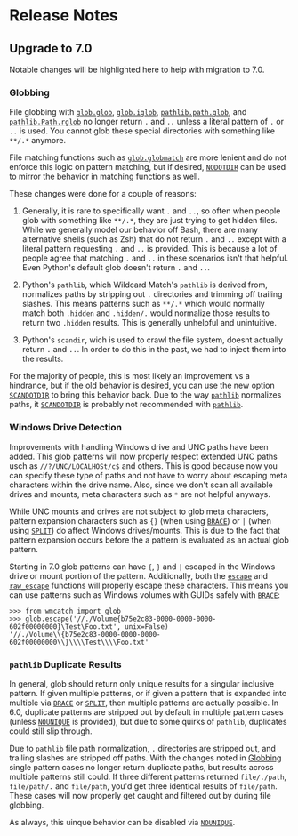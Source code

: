 # Release Notes

## Upgrade to 7.0

Notable changes will be highlighted here to help with migration to 7.0.

### Globbing

File globbing with [`glob.glob`](../glob.md#glob),  [`glob.iglob`](../glob.md#iglob),
[`pathlib.path.glob`](../pathlib.md#glob), and [`pathlib.Path.rglob`](../pathlib.md#rglob) no longer return `.` and `..`
unless a literal pattern of `.` or `..`  is used. You cannot glob these special directories with something like `**/.*`
anymore.

File matching functions such as [`glob.globmatch`](../glob.md#globmatch) are more lenient and do not enforce this logic
on pattern matching, but if desired, [`NODOTDIR`](../glob.md#nodotdir) can be used to mirror the behavior in matching
functions as well.

These changes were done for a couple of reasons:

1. Generally, it is rare to specifically want `.` and `..`, so often when people glob with something like `**/.*`, they
   are just trying to get hidden files. While we generally model our behavior off Bash, there are many alternative
   shells (such as Zsh) that do not return `.` and `..` except with a literal pattern requesting `.` and `..` is
   provided. This is because a lot of people agree that matching `.` and `..` in these scenarios isn't that helpful.
   Even Python's default glob doesn't return `.` and `..`.

1. Python's `pathlib`, which Wildcard Match's `pathlib` is derived from, normalizes paths by stripping out `.`
   directories and trimming off trailing slashes.  This means patterns such as `**/.*` which would normally match both
   `.hidden` and `.hidden/.` would normalize those results to return two `.hidden` results. This is generally unhelpful
   and unintuitive.

3. Python's `scandir`, wich is used to crawl the file system, doesnt actually return `.` and `..`. In order to do this
   in the past, we had to inject them into the results.

For the majority of people, this is most likely an improvement vs a hindrance, but if the old behavior is desired, you
can use the new option [`SCANDOTDIR`](../glob.md#scandotdir) to bring this behavior back. Due to the way
[`pathlib`](../pathlib.md) normalizes paths, it [`SCANDOTDIR`](../glob.md#scandotdir) is probably not recommended with
[`pathlib`](../pathlib.md).

### Windows Drive Detection

Improvements with handling Windows drive and UNC paths have been added. This glob patterns will now properly respect
extended UNC paths usch as `//?/UNC/LOCALHOSt/c$` and others. This is good because now you can specify these type of
paths and not have to worry about escaping meta characters within the drive name. Also, since we don't scan all
available drives and mounts, meta characters such as `*` are not helpful anyways.

While UNC mounts and drives are not subject to glob meta characters, pattern expansion characters such as `{}` (when
using [`BRACE`](../glob.md#brace)) or `|` (when using [`SPLIT`](../glob.md#split)) do affect Windows drives/mounts. This
is due to the fact that pattern expansion occurs before the a pattern is evaluated as an actual glob pattern.

Starting in 7.0 glob patterns can have `{`, `}` and `|` escaped in the Windows drive or mount portion of the pattern.
Additionally, both the [`escape`](../glob.md#escape) and [`raw_escape`](../glob.md#raw_escape) functions will properly
escape these characters. This means you can use patterns such as Windows volumes with GUIDs safely with 
[`BRACE`](../glob.md#brace):

```pycon3
>>> from wmcatch import glob
>>> glob.escape('//./Volume{b75e2c83-0000-0000-0000-602f00000000}\Test\Foo.txt', unix=False)
'//./Volume\\{b75e2c83-0000-0000-0000-602f00000000\\}\\\\Test\\\\Foo.txt'
```

### `pathlib` Duplicate Results

In general, glob should return only unique results for a singular inclusive pattern. If given multiple patterns, or if
given a pattern that is expanded into multiple via [`BRACE`](../glob.md#brace) or [`SPLIT`](../glob.md#split), then
multiple patterns are actually possible. In 6.0, duplicate patterns are stripped out by default in multiple pattern
cases (unless [`NOUNIQUE`](../glob.md#nounique) is provided), but due to some quirks of `pathlib`, duplicates could
still slip through.

Due to `pathlib` file path normalization, `.` directories are stripped out, and trailing slashes are stripped off paths.
With the changes noted in [Globbing](#globbing) single pattern cases no longer return duplicate paths, but results
across multiple patterns still could. If three different patterns returned `file/./path`, `file/path/.` and `file/path`,
you'd get three identical results of `file/path`. These cases will now properly get caught and filtered out by during
file globbing.

As always, this uinque behavior can be disabled via [`NOUNIQUE`](../glob.md#nounique).
